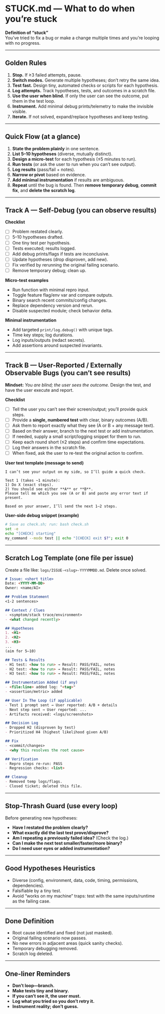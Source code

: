 # STUCK.md — What to do when you’re stuck

**Definition of “stuck”**  
You’ve tried to fix a bug or make a change multiple times and you’re looping with no progress.

---

## Golden Rules
1. **Stop.** If ≥3 failed attempts, pause.
2. **Switch modes.** Generate multiple hypotheses; don’t retry the same idea.
3. **Test fast.** Design tiny, automated checks or scripts for each hypothesis.
4. **Log attempts.** Track hypotheses, tests, and outcomes in a scratch file.
5. **Use the user when blind.** If only the user can see the outcome, put them in the test loop.
6. **Instrument.** Add minimal debug prints/telemetry to make the invisible visible.
7. **Iterate.** If not solved, expand/replace hypotheses and keep testing.

---

## Quick Flow (at a glance)
1. **State the problem plainly** in one sentence.
2. **List 5–10 hypotheses** (diverse, mutually distinct).
3. **Design a micro-test** for each hypothesis (≤5 minutes to run).
4. **Run tests** (or ask the user to run when you can’t see output).
5. **Log results** (pass/fail + notes).
6. **Narrow or pivot** based on evidence.
7. **Add minimal instrumentation** if results are ambiguous.
8. **Repeat** until the bug is found. Then **remove temporary debug**, **commit fix**, and **delete the scratch log**.

---

## Track A — Self-Debug (you can observe results)

**Checklist**
- [ ] Problem restated clearly.  
- [ ] 5–10 hypotheses drafted.  
- [ ] One tiny test per hypothesis.  
- [ ] Tests executed; results logged.  
- [ ] Add debug prints/flags if tests are inconclusive.  
- [ ] Update hypotheses (drop disproven, add new).  
- [ ] Fix verified by rerunning the original failing scenario.  
- [ ] Remove temporary debug; clean up.  

**Micro-test examples**
- Run function with minimal repro input.
- Toggle feature flag/env var and compare outputs.
- Binary search recent commits/config changes.
- Replace dependency version and rerun.
- Disable suspected module; check behavior delta.

**Minimal instrumentation**
- Add targeted `print/log.debug()` with unique tags.
- Time key steps; log durations.
- Log inputs/outputs (redact secrets).
- Add assertions around suspected invariants.

---

## Track B — User-Reported / Externally Observable Bugs (you can’t see results)

**Mindset:** *You are blind; the user sees the outcome.* Design the test, and have the user execute and report.

**Checklist**
- [ ] Tell the user you can’t see their screen/output; you’ll provide quick steps.  
- [ ] Provide a **single, numbered test** with clear, binary outcomes (A/B).  
- [ ] Ask them to report exactly what they see (A or B + any message text).  
- [ ] Based on their answer, branch to the next test or add instrumentation.  
- [ ] If needed, supply a small script/logging snippet for them to run.  
- [ ] Keep each round short (≤2 steps) and confirm time expectations.  
- [ ] Log their answers in the scratch file.  
- [ ] When fixed, ask the user to re-test the original action to confirm.

**User test template (message to send)**
```
I can’t see your output on my side, so I’ll guide a quick check.

Test 1 (takes ~1 minute):
1) Do X (exact steps).
2) You should see either **A** or **B**.
Please tell me which you see (A or B) and paste any error text if present.

Based on your answer, I’ll send the next 1–2 steps.
```

**User-side debug snippet (example)**
```bash
# Save as check.sh; run: bash check.sh
set -e
echo "[CHECK] starting"
my_command --mode test || echo "[CHECK] exit $?"; exit 0
```

---

## Scratch Log Template (one file per issue)

Create a file like: `logs/ISSUE-<slug>-YYYYMMDD.md`. Delete once solved.

```md
# Issue: <short title>
Date: <YYYY-MM-DD>
Owner: <name/AI>

## Problem Statement
<1-2 sentences>

## Context / Clues
- <symptom/stack trace/environment>
- <what changed recently>

## Hypotheses
1. <H1>
2. <H2>
3. <H3>
...
(aim for 5–10)

## Tests & Results
- H1 test: <how to run> → Result: PASS/FAIL, notes
- H2 test: <how to run> → Result: PASS/FAIL, notes
- H3 test: <how to run> → Result: PASS/FAIL, notes

## Instrumentation Added (if any)
- <file:line> added log: "<tag>"
- <assertion/metric> added

## User In The Loop (if applicable)
- Test 1 prompt sent → User reported: A/B + details
- Next step sent → User reported: ...
- Artifacts received: <logs/screenshots>

## Decision Log
- Dropped H2 (disproven by test)
- Prioritized H4 (highest likelihood given A/B)

## Fix
- <commit/changes>
- <why this resolves the root cause>

## Verification
- Repro steps re-run: PASS
- Regression checks: <list>

## Cleanup
- Removed temp logs/flags.
- Closed ticket; deleted this file.
```

---

## Stop-Thrash Guard (use every loop)
Before generating new hypotheses:
- **Have I restated the problem clearly?**
- **What exactly did the last test prove/disprove?**
- **Am I repeating a previously failed idea?** (Check the log.)
- **Can I make the next test smaller/faster/more binary?**
- **Do I need user eyes or added instrumentation?**

---

## Good Hypotheses Heuristics
- Diverse (config, environment, data, code, timing, permissions, dependencies).
- Falsifiable by a tiny test.
- Avoid “works on my machine” traps: test with the same inputs/runtime as the failing case.

---

## Done Definition
- Root cause identified and fixed (not just masked).
- Original failing scenario now passes.
- No new errors in adjacent areas (quick sanity checks).
- Temporary debugging removed.
- Scratch log deleted.

---

## One-liner Reminders
- **Don’t loop—branch.**
- **Make tests tiny and binary.**
- **If you can’t see it, the user must.**
- **Log what you tried so you don’t retry it.**
- **Instrument reality; don’t guess.**
